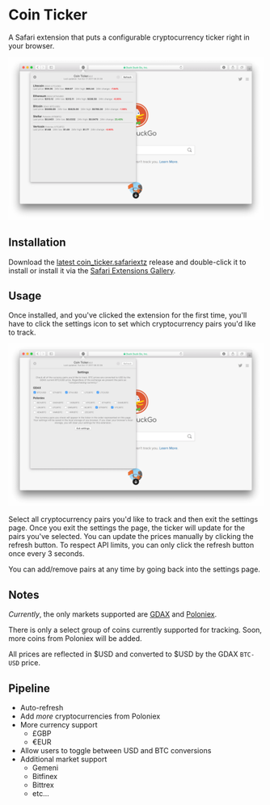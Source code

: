 # Coin Ticker

A Safari extension that puts a configurable cryptocurrency ticker right in your browser.

![ticker image](https://raw.githubusercontent.com/quoid/coin-ticker/sandbox/etc/ticker.png)

## Installation

Download the [latest coin_ticker.safariextz](https://github.com/quoid/coin-ticker/releases) release and double-click it to install or install it via the [Safari Extensions Gallery](https://safari-extensions.apple.com/details/?id=com.quoid.cointicker-J74Q8V8V8N).

## Usage

Once installed, and you've clicked the extension for the first time, you'll have to click the settings icon to set which cryptocurrency pairs you'd like to track.

![settings image](https://raw.githubusercontent.com/quoid/coin-ticker/sandbox/etc/settings.png)

Select all cryptocurrency pairs you'd like to track and then exit the settings page. Once you exit the settings the page, the ticker will update for the pairs you've selected. You can update the prices manually by clicking the refresh button. To respect API limits, you can only click the refresh button once every 3 seconds.

You can add/remove pairs at any time by going back into the settings page.

## Notes

*Currently*, the only markets supported are [GDAX](https://www.gdax.com) and [Poloniex](https://poloniex.com).

There is only a select group of coins currently supported for tracking. Soon, more coins from Poloniex will be added.

All prices are reflected in $USD and converted to $USD by the GDAX `BTC-USD` price.


## Pipeline

* Auto-refresh
* Add *more* cryptocurrencies from Poloniex
* More currency support
    * £GBP
    * €EUR
* Allow users to toggle between USD and BTC conversions
* Additional market support
    * Gemeni
    * Bitfinex
    * Bittrex
    * etc...